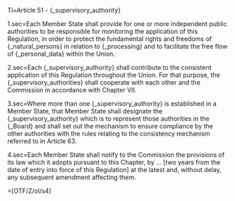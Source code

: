Ti=Article 51 - {_supervisory_authority}

1.sec=Each Member State shall provide for one or more independent public authorities to be responsible for monitoring the application of this Regulation, in order to protect the fundamental rights and freedoms of {_natural_persons} in relation to {_processing} and to facilitate the free flow of {_personal_data} within the Union.

2.sec=Each {_supervisory_authority} shall contribute to the consistent application of this Regulation throughout the Union. For that purpose, the {_supervisory_authorities} shall cooperate with each other and the Commission in accordance with Chapter VII.

3.sec=Where more than one {_supervisory_authority} is established in a Member State, that Member State shall designate the {_supervisory_authority} which is to represent those authorities in the {_Board} and shall set out the mechanism to ensure compliance by the other authorities with the rules relating to the consistency mechanism referred to in Article 63.

4.sec=Each Member State shall notify to the Commission the provisions of its law which it adopts pursuant to this Chapter, by … [two years from the date of entry into force of this Regulation] at the latest and, without delay, any subsequent amendment affecting them.

=[OTF/Z/ol/s4]
